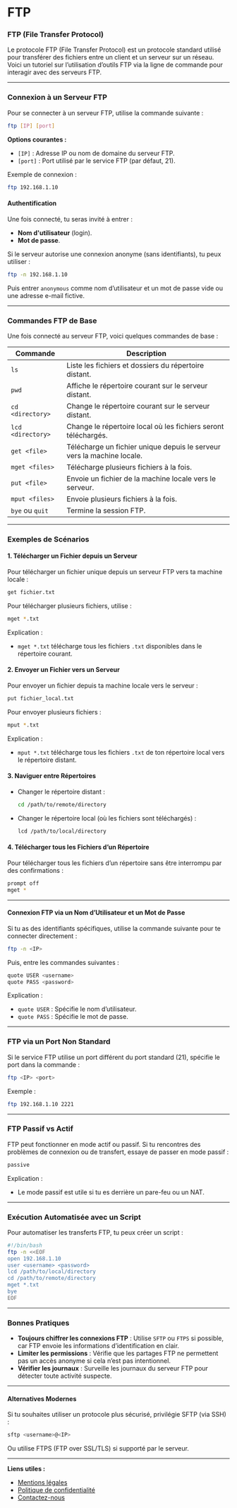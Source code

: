 # FTP

### **FTP (File Transfer Protocol)**

Le protocole FTP (File Transfer Protocol) est un protocole standard utilisé pour transférer des fichiers entre un client et un serveur sur un réseau. Voici un tutoriel sur l’utilisation d’outils FTP via la ligne de commande pour interagir avec des serveurs FTP.

***

### **Connexion à un Serveur FTP**

Pour se connecter à un serveur FTP, utilise la commande suivante :

```bash
ftp [IP] [port]
```

**Options courantes :**

* `[IP]` : Adresse IP ou nom de domaine du serveur FTP.
* `[port]` : Port utilisé par le service FTP (par défaut, 21).

Exemple de connexion :

```bash
ftp 192.168.1.10
```

#### **Authentification**

Une fois connecté, tu seras invité à entrer :

* **Nom d'utilisateur** (login).
* **Mot de passe**.

Si le serveur autorise une connexion anonyme (sans identifiants), tu peux utiliser :

```bash
ftp -n 192.168.1.10
```

Puis entrer `anonymous` comme nom d’utilisateur et un mot de passe vide ou une adresse e-mail fictive.

***

### **Commandes FTP de Base**

Une fois connecté au serveur FTP, voici quelques commandes de base :

| Commande          | Description                                                            |
| ----------------- | ---------------------------------------------------------------------- |
| `ls`              | Liste les fichiers et dossiers du répertoire distant.                  |
| `pwd`             | Affiche le répertoire courant sur le serveur distant.                  |
| `cd <directory>`  | Change le répertoire courant sur le serveur distant.                   |
| `lcd <directory>` | Change le répertoire local où les fichiers seront téléchargés.         |
| `get <file>`      | Télécharge un fichier unique depuis le serveur vers la machine locale. |
| `mget <files>`    | Télécharge plusieurs fichiers à la fois.                               |
| `put <file>`      | Envoie un fichier de la machine locale vers le serveur.                |
| `mput <files>`    | Envoie plusieurs fichiers à la fois.                                   |
| `bye` ou `quit`   | Termine la session FTP.                                                |

***

### **Exemples de Scénarios**

#### **1. Télécharger un Fichier depuis un Serveur**

Pour télécharger un fichier unique depuis un serveur FTP vers ta machine locale :

```bash
get fichier.txt
```

Pour télécharger plusieurs fichiers, utilise :

```bash
mget *.txt
```

Explication :

* `mget *.txt` télécharge tous les fichiers `.txt` disponibles dans le répertoire courant.

#### **2. Envoyer un Fichier vers un Serveur**

Pour envoyer un fichier depuis ta machine locale vers le serveur :

```bash
put fichier_local.txt
```

Pour envoyer plusieurs fichiers :

```bash
mput *.txt
```

Explication :

* `mput *.txt` télécharge tous les fichiers `.txt` de ton répertoire local vers le répertoire distant.

#### **3. Naviguer entre Répertoires**

*   Changer le répertoire distant :

    ```bash
    cd /path/to/remote/directory
    ```
*   Changer le répertoire local (où les fichiers sont téléchargés) :

    ```bash
    lcd /path/to/local/directory
    ```

#### **4. Télécharger tous les Fichiers d’un Répertoire**

Pour télécharger tous les fichiers d’un répertoire sans être interrompu par des confirmations :

```bash
prompt off
mget *
```

***

#### **Connexion FTP via un Nom d’Utilisateur et un Mot de Passe**

Si tu as des identifiants spécifiques, utilise la commande suivante pour te connecter directement :

```bash
ftp -n <IP>
```

Puis, entre les commandes suivantes :

```bash
quote USER <username>
quote PASS <password>
```

Explication :

* `quote USER` : Spécifie le nom d’utilisateur.
* `quote PASS` : Spécifie le mot de passe.

***

### **FTP via un Port Non Standard**

Si le service FTP utilise un port différent du port standard (21), spécifie le port dans la commande :

```bash
ftp <IP> <port>
```

Exemple :

```bash
ftp 192.168.1.10 2221
```

***

### **FTP Passif vs Actif**

FTP peut fonctionner en mode actif ou passif. Si tu rencontres des problèmes de connexion ou de transfert, essaye de passer en mode passif :

```bash
passive
```

Explication :

* Le mode passif est utile si tu es derrière un pare-feu ou un NAT.

***

### **Exécution Automatisée avec un Script**

Pour automatiser les transferts FTP, tu peux créer un script :

```bash
#!/bin/bash
ftp -n <<EOF
open 192.168.1.10
user <username> <password>
lcd /path/to/local/directory
cd /path/to/remote/directory
mget *.txt
bye
EOF
```

***

### **Bonnes Pratiques**

* **Toujours chiffrer les connexions FTP** : Utilise `SFTP` ou `FTPS` si possible, car FTP envoie les informations d’identification en clair.
* **Limiter les permissions** : Vérifie que les partages FTP ne permettent pas un accès anonyme si cela n’est pas intentionnel.
* **Vérifier les journaux** : Surveille les journaux du serveur FTP pour détecter toute activité suspecte.

***

#### **Alternatives Modernes**

Si tu souhaites utiliser un protocole plus sécurisé, privilégie SFTP (via SSH) :

```bash
sftp <username>@<IP>
```

Ou utilise FTPS (FTP over SSL/TLS) si supporté par le serveur.

***

**Liens utiles :**

* [Mentions légales](https://dika-1.gitbook.io/road-to-hacker/mentions-legales)
* [Politique de confidentialité](https://dika-1.gitbook.io/road-to-hacker/politique-de-confidentialite)
* [Contactez-nous](mailto:dika-road-to-hacker@protonmail.com)
